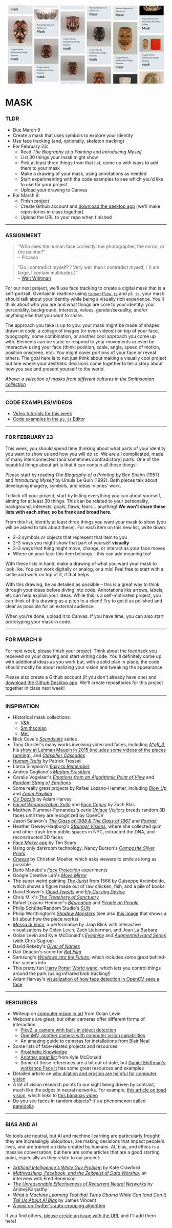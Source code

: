 ![A screenshot of masks in the Smithsonian collection](Images/MasksInTheSmithsonianCollection.png)

# MASK  

### TLDR  
* Due March 9  
* Create a mask that uses symbols to explore your identity  
* Use face tracking (and, optionally, skeleton tracking)  
* For February 23:  
  * Read *The Biography of a Painting* and *Introducing Myself*  
  * List 30 things your mask might show    
  * Pick at least three things from that list, come up with ways to add them to your mask  
  * Make a drawing of your mask, using annotations as needed  
  * Start experimenting with the code examples to see which you'd like to use for your project  
  * Upload your drawing to Canvas  
* For March 9:  
  * Finish project  
  * Create Github account and [download the desktop app](https://desktop.github.com/) (we'll make repositories in class together)  
  * Upload the URL to your repo when finished  

***

### ASSIGNMENT  

> "Who sees the human face correctly: the photographer, the mirror, or the painter?" <br>– Picasso

> "Do I contradict myself? / Very well then I contradict myself, / (I am large, I contain multitudes.)" <br> – [Walt Whitman](https://poets.org/poem/song-myself-51)  

For our next project, we'll use face tracking to create a digital mask that is a self-portrait. Overlaid in realtime using [`tensorflow.js`](https://www.tensorflow.org/js) and `p5.js`, your mask should talk about your identity while being a visually rich experience. You'll think about who you are and what things are core to your identity: your personality, background, interests, values, gender/sexuality, and/or anything else that you want to share.

The approach you take is up to you: your mask might be made of shapes drawn in code, a collage of images (or even videos!) on top of your face, typography, some combination, or another cool approach you come up with. Elements can be static or respond to your movements or even be interactive using your face (think: position, scale, angle, speed of motion, position onscreen, etc). You might cover portions of your face or reveal others. The goal here is to not just think about making a visually cool project but one where your aesthetic decisions come together to tell a story about how you see and present yourself to the world.

*Above: a selection of masks from different cultures in the [Smithsonian collection](https://www.si.edu/search?edan_q=mask&)*

***

### CODE EXAMPLES/VIDEOS  
* [Video tutorials for this week](https://youtube.com/playlist?list=PLsGCUnpinsDn5WMcmiicRyOlCgU3agqwN)    
* [Code examples in the `p5.js` Editor](https://editor.p5js.org/jeffThompson/collections/VskQ3eqyz)

***

### FOR FEBRUARY 23  
This week, you should spend time thinking about what parts of your identity you want to show us and how you will do so. We are all complicated, made of many interconnected (and sometimes contradictory) parts. One of the beautiful things about art is that it can contain all those things!

Please start by reading *The Biography of a Painting* by Ben Shahn (1957) and *Introducing Myself* by Ursula Le Guin (1992). Both pieces talk about developing imagery, symbols, and ideas in ones' work.

To kick off your project, start by listing everything you can about yourself, aiming for at least 30 things. This can be related to your personality, background, interests, goals, flaws, fears... anything! **We won't share these lists with each other, so be frank and broad here.**

From this list, identify at least three things you want your mask to show (you will be asked to talk about these). For each item on this new list, write down:  

* 2–3 symbols or objects that represent that item to you  
* 2–3 ways you might show that part of yourself **visually**  
* 2–3 ways that thing might move, change, or interact as your face moves  
* Where on your face this item belongs – this can add meaning too!  

With these lists in hand, make a drawing of what you want your mask to look like. You can work digitally or analog, or a mix! Feel free to start with a selfie and work on top of it, if that helps.

With this drawing, be as detailed as possible – this is a great way to think through your ideas before diving into code. Annotations like arrows, labels, etc can help explain your ideas. While this is a self-motivated project, you can think of this drawing as a pitch to a client! Try to get it as polished and clear as possible for an external audience.

When you're done, upload it to Canvas. If you have time, you can also start prototyping your mask in code.

***

### FOR MARCH 9  
For next week, please finish your project. Think about the feedback you received on your drawing and start writing code. You'll definitely come up with additional ideas as you work but, with a solid plan in place, the code should mostly be about realizing your vision and tweaking the appearance.

Please also create a Github account (if you don't already have one) and [download the Github Desktop app](https://desktop.github.com/). We'll create repositories for this project together in class next week! 

***

### INSPIRATION  
* Historical mask collections:  
  * [V&A](https://collections.vam.ac.uk/search/?q=mask)  
  * [Smithsonian](https://www.si.edu/search?edan_q=mask&)  
  * [Met](https://www.metmuseum.org/art/collection/search#!?q=mask)  
* Nick Cave's [*Soundsuits*](https://art21.org/artist/nick-cave/) series  
* Tony Oursler's many works involving video and faces, including [*A\*gR_3*](https://tonyoursler.com/agr_3-madrid), his [show at Lehman Maupin in 2015 (includes some videos of the pieces running)](https://tonyoursler.com/lehmann-maupin-new-york), and [*Classifier Cascades*](https://tonyoursler.com/classifier-cascades-greece)   
* [*Human Traits*](http://patricktresset.com/new/project/human-traits-2015/) by Patrick Tresset  
* Lorna Simpson's [*Easy to Remember*](https://vimeo.com/91549843)  
* Andrea Gagliano's [*Madam President*](https://andrea-gagliano.com/madam_president.html)  
* Coralie Vogelaar's [*Emotions from an Algorithmic Point of View*](https://www.coralievogelaar.com/performance.html) and [*Random String of Emotions*](https://www.coralievogelaar.com/Random.html)  
* Some really great projects by Rafael Lozano-Hemmer, including [*Blow Up*](http://www.lozano-hemmer.com/blow_up.php) and [*Zoom Pavilion*](http://www.lozano-hemmer.com/zoom_pavilion.php)  
* [*CV Dazzle*](https://cvdazzle.com/) by Adam Harvey
* [*Facial Weaponization Suite*](http://www.zachblas.info/works/facial-weaponization-suite/) and [*Face Cages*](http://www.zachblas.info/works/face-cages/) by Zach Blas  
* Matthew Plummer-Fernandez's eerie [*Unique Visitors*](http://unique-visitors.tumblr.com/) breeds random 3D faces until they are recognized by OpenCV  
* Jason Salavon's [*The Class of 1988 & The Class of 1967*](http://www.salavon.com/work/Class/) and [*Portrait*](http://www.salavon.com/work/Portrait/)  
* Heather Dewey-Hagborg's [*Stranger Visions*](http://deweyhagborg.com/projects/stranger-visions), where she collected gum and other trash from public spaces in NYC, extracted the DNA, and reconstructed 3D faces  
* [*Face Maker* app](http://prostheticknowledge.tumblr.com/post/169232693186/face-maker-ios-app-by-tim-sears-for-iphone-x-lets) by Tim Sears  
* Using only darkroom technology, Nancy Burson's [*Composite Silver Prints*](http://nancyburson.com/composite-silver-prints/)  
* [*Cheese*](http://christianmoeller.com/Cheese) by Christian Moeller, which asks viewers to smile as long as possible  
* Daito Manabe's [*Face Projection*](http://www.daito.ws/en/work/face-projection.html#5) experiments  
* Google Creative Lab's [*Move Mirror*](https://experiments.withgoogle.com/move-mirror)  
* The super weird painting [*The Jurist*](https://en.wikipedia.org/wiki/The_Jurist_(painting)) from 1566 by Guiseppe Arcimboldo, which shows a figure made out of raw chicken, fish, and a pile of books  
* David Bowen's [*Cloud Tweets*](http://www.dwbowen.com/cloud-tweets) and [*Fly Carving Device*](http://www.dwbowen.com/fly-carving-device)  
* Chris Milk's [*The Treachery of Sanctuary*](http://milk.co/treachery)  
* Rafael Lozano-Hemmer's [*Bifurcation*](http://www.lozano-hemmer.com/bifurcation.php) and [*People on People*](http://www.lozano-hemmer.com/people_on_people.php)  
* Philip Schütte/Random Studio's [*SUN*](https://www.creativeapplications.net/js/three-js/sun-suns-cycle-as-an-interactive-playful-experience/)  
* Philip Worthington's [*Shadow Monsters*](https://www.moma.org/calendar/exhibitions/1321) (see also [this image](https://cdn.hpm.io/wp-content/uploads/2015/06/21113000/shadow3.jpg) that shows a bit about how the piece works)  
* [*Messa di Voce*](http://www.flong.com/projects/messa/), a performance by Jaap Blink with interactive visualizations by Golan Levin, Zach Lieberman, and Joan La Barbara  
* Golan Levin and Kyle McDonald's [*Eyeshine*](http://www.flong.com/projects/eyeshine/) and [*Augmented Hand Series*](http://www.flong.com/projects/augmented-hand-series/) (with Chris Sugrue)  
* David Rokeby's [*Giver of Names*](http://www.davidrokeby.com/gon.html)  
* Dan Deacon's score for [*Rat Film*](https://www.npr.org/sections/allsongs/2017/10/13/557324946/how-dan-deacon-collaborated-with-rats-to-make-his-latest-film-score)  
* Samsung's [*Windows into the Future*](https://projectfoyer.com/kadewe/), which includes some great behind-the-scenes info  
* This pretty fun [Harry Potter World wand](https://www.youtube.com/watch?v=iKUC0EbHw20), which lets you control things around the park (using infrared blob tracking!)  
* Adam Harvey's [visualization of how face detection in OpenCV sees a face](https://vimeo.com/12774628)  

***

### RESOURCES  
* Writeup on [computer vision in art](http://www.flong.com/archive/texts/essays/essay_cvad/index.html) from Golan Levin  
* Webcams are great, but other cameras offer different forms of interaction:  
  * [Pixy2, a camera with built-in object detection](https://www.sparkfun.com/products/14392)  
  * [OpenMV, another camera with computer vision capabilities](https://www.sparkfun.com/products/14632)  
  * [An amazing guide to cameras for installations from Blair Neal](https://github.com/laserpilot/Guide_To_Cameras_Interactive_Installations)  
* Some lists of face-related projects and resources:  
  * [Prosthetic Knowledge](http://prostheticknowledge.tumblr.com/tagged/face)  
  * [Another great list](https://github.com/kylemcdonald/AppropriatingNewTechnologies/wiki/Faces-in-Media-Art) from Kyle McDonald  
  * Some of these references are a bit out of date, but [Daniel Shiffman's workshop Face It](https://github.com/shiffman/Face-It) has some great resources and examples  
* Detailed article on [why dilation and erosion are helpful for computer vision](https://docs.opencv.org/2.4/doc/tutorials/imgproc/erosion_dilatation/erosion_dilatation.html)  
* A lot of vision research points to our sight being driven by contrast, much like the edges in neural networks. For example, [this article on toad vision](https://en.wikipedia.org/wiki/Feature_detection_%28nervous_system%29#In_toad_vision), which links to [this bananas video](https://av.tib.eu/media/15148#t=0,00:25)  
* Do you see faces in random objects? It's a phenomenon called [pareidolia](https://en.wikipedia.org/wiki/Pareidolia)  

***

### BIAS AND AI  
No tools are neutral, but AI and machine-learning are particularly frought: they are increasingly ubiquitous, are making decisions that impact people's lives, and are trained on data created by humans. AI, bias, and ethics is a massive conversation, but here are some articles that are a good starting point, especially as they relate to our project:

* [*Artificial Intelligence's White Guy Problem*](https://www.nytimes.com/2016/06/26/opinion/sunday/artificial-intelligences-white-guy-problem.html) by Kate Crawford  
* [*Mathwashing, Facebook, and the Zeitgeist of Data Worship*](https://technical.ly/brooklyn/2016/06/08/fred-benenson-mathwashing-facebook-data-worship/), an interview with Fred Benenson  
* [*The Unreasonable Effectiveness of Recurrent Neural Networks*](http://karpathy.github.io/2015/05/21/rnn-effectiveness/) by Andrej Karpathy  
* [*What a Machine Learning Tool that Turns Obama White Can (and Can't) Tell Us About AI Bias*](https://www.theverge.com/21298762/face-depixelizer-ai-machine-learning-tool-pulse-stylegan-obama-bias) by James Vincent  
* [A post on Twitter's auto-cropping algorithm](https://hackaday.com/2020/09/23/community-testing-suggests-bias-in-twitters-cropping-algorithm)  

If you find others, [please create an issue with the URL](https://github.com/jeffThompson/CreativeProgramming2/issues) and I'll add them here!  

